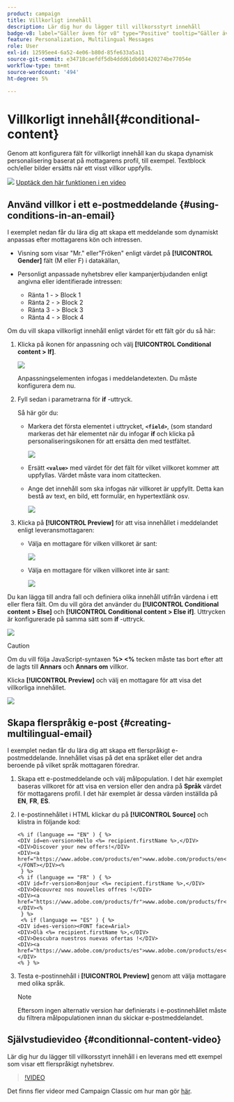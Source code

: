 ```yaml
---
product: campaign
title: Villkorligt innehåll
description: Lär dig hur du lägger till villkorsstyrt innehåll
badge-v8: label="Gäller även för v8" type="Positive" tooltip="Gäller även Campaign v8"
feature: Personalization, Multilingual Messages
role: User
exl-id: 12595ee4-6a52-4e06-b80d-85fe633a5a11
source-git-commit: e34718caefdf5db4ddd61db601420274be77054e
workflow-type: tm+mt
source-wordcount: '494'
ht-degree: 5%

---
```


# Villkorligt innehåll{#conditional-content}

Genom att konfigurera fält för villkorligt innehåll kan du skapa dynamisk personalisering baserat på mottagarens profil, till exempel. Textblock och/eller bilder ersätts när ett visst villkor uppfylls.

![](assets/do-not-localize/how-to-video.png) [Upptäck den här funktionen i en video](#conditionnal-content-video)


## Använd villkor i ett e-postmeddelande {#using-conditions-in-an-email}

I exemplet nedan får du lära dig att skapa ett meddelande som dynamiskt anpassas efter mottagarens kön och intressen.

* Visning som visar &quot;Mr.&quot; eller&quot;Fröken&quot; enligt värdet på **[!UICONTROL Gender]** fält (M eller F) i datakällan,
* Personligt anpassade nyhetsbrev eller kampanjerbjudanden enligt angivna eller identifierade intressen:

   * Ränta 1 - > Block 1
   * Ränta 2 - > Block 2
   * Ränta 3 - > Block 3
   * Ränta 4 - > Block 4

Om du vill skapa villkorligt innehåll enligt värdet för ett fält gör du så här:

1. Klicka på ikonen för anpassning och välj **[!UICONTROL Conditional content > If]**.

   ![](assets/s_ncs_user_conditional_content02.png)

   Anpassningselementen infogas i meddelandetexten. Du måste konfigurera dem nu.

1. Fyll sedan i parametrarna för **if** -uttryck.

   Så här gör du:

   * Markera det första elementet i uttrycket, **`<field>`**, (som standard markeras det här elementet när du infogar **if** och klicka på personaliseringsikonen för att ersätta den med testfältet.

     ![](assets/s_ncs_user_conditional_content03.png)

   * Ersätt **`<value>`** med värdet för det fält för vilket villkoret kommer att uppfyllas. Värdet måste vara inom citattecken.
   * Ange det innehåll som ska infogas när villkoret är uppfyllt. Detta kan bestå av text, en bild, ett formulär, en hypertextlänk osv.

     ![](assets/s_ncs_user_conditional_content04.png)

1. Klicka på **[!UICONTROL Preview]** för att visa innehållet i meddelandet enligt leveransmottagaren:

   * Välja en mottagare för vilken villkoret är sant:

     ![](assets/s_ncs_user_conditional_content05.png)

   * Välja en mottagare för vilken villkoret inte är sant:

     ![](assets/s_ncs_user_conditional_content06.png)

Du kan lägga till andra fall och definiera olika innehåll utifrån värdena i ett eller flera fält. Om du vill göra det använder du **[!UICONTROL Conditional content > Else]** och **[!UICONTROL Conditional content > Else if]**. Uttrycken är konfigurerade på samma sätt som **if** -uttryck.

![](assets/s_ncs_user_conditional_content07.png)

>[!CAUTION]
>
>Om du vill följa JavaScript-syntaxen **%> &lt;%** tecken måste tas bort efter att de lagts till **Annars** och **Annars om** villkor.

Klicka **[!UICONTROL Preview]** och välj en mottagare för att visa det villkorliga innehållet.

![](assets/s_ncs_user_conditional_content08.png)

## Skapa flerspråkig e-post {#creating-multilingual-email}

I exemplet nedan får du lära dig att skapa ett flerspråkigt e-postmeddelande. Innehållet visas på det ena språket eller det andra beroende på vilket språk mottagaren föredrar.

1. Skapa ett e-postmeddelande och välj målpopulation. I det här exemplet baseras villkoret för att visa en version eller den andra på **Språk** värdet för mottagarens profil. I det här exemplet är dessa värden inställda på **EN**, **FR**, **ES**.
1. I e-postinnehållet i HTML klickar du på **[!UICONTROL Source]** och klistra in följande kod:

   ```
   <% if (language == "EN" ) { %>
   <DIV id=en-version>Hello <%= recipient.firstName %>,</DIV>
   <DIV>Discover your new offers!</DIV>
   <DIV><a href="https://www.adobe.com/products/en">www.adobe.com/products/en</A></FONT></DIV><%
    } %>
   <% if (language == "FR" ) { %>
   <DIV id=fr-version>Bonjour <%= recipient.firstName %>,</DIV>
   <DIV>Découvrez nos nouvelles offres !</DIV>
   <DIV><a href="https://www.adobe.com/products/fr">www.adobe.com/products/fr</A></DIV><%
    } %>
    <% if (language == "ES" ) { %>
   <DIV id=es-version><FONT face=Arial>
   <DIV>Olà <%= recipient.firstName %>,</DIV>
   <DIV>Descubra nuestros nuevas ofertas !</DIV>
   <DIV><a href="https://www.adobe.com/products/es">www.adobe.com/products/es</A></DIV>
   <% } %>
   ```

1. Testa e-postinnehåll i **[!UICONTROL Preview]** genom att välja mottagare med olika språk.

   >[!NOTE]
   >
   >Eftersom ingen alternativ version har definierats i e-postinnehållet måste du filtrera målpopulationen innan du skickar e-postmeddelandet.

## Självstudievideo {#conditionnal-content-video}

Lär dig hur du lägger till villkorsstyrt innehåll i en leverans med ett exempel som visar ett flerspråkigt nyhetsbrev.

>[!VIDEO](https://video.tv.adobe.com/v/24926?quality=12)

Det finns fler videor med Campaign Classic om hur man gör [här](https://experienceleague.adobe.com/docs/campaign-classic-learn/tutorials/overview.html?lang=sv).

